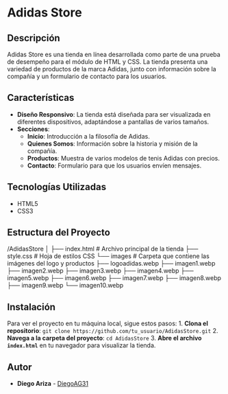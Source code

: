 # Adidas Store

## Descripción

Adidas Store es una tienda en línea desarrollada como parte de una prueba de desempeño para el módulo de HTML y CSS. La tienda presenta una variedad de productos de la marca Adidas, junto con información sobre la compañía y un formulario de contacto para los usuarios.

## Características

- **Diseño Responsivo**: La tienda está diseñada para ser visualizada en diferentes dispositivos, adaptándose a pantallas de varios tamaños.
- **Secciones**:
  - **Inicio**: Introducción a la filosofía de Adidas.
  - **Quienes Somos**: Información sobre la historia y misión de la compañía.
  - **Productos**: Muestra de varios modelos de tenis Adidas con precios.
  - **Contacto**: Formulario para que los usuarios envíen mensajes.

## Tecnologías Utilizadas

- HTML5
- CSS3

## Estructura del Proyecto

/AdidasStore
│
├── index.html          # Archivo principal de la tienda
├── style.css           # Hoja de estilos CSS
└── images              # Carpeta que contiene las imágenes del logo y productos
├── logoadidas.webp
├── imagen1.webp
├── imagen2.webp
├── imagen3.webp
├── imagen4.webp
├── imagen5.webp
├── imagen6.webp
├── imagen7.webp
├── imagen8.webp
├── imagen9.webp
└── imagen10.webp


## Instalación

Para ver el proyecto en tu máquina local, sigue estos pasos: 1. **Clona el repositorio**: `git clone https://github.com/tu_usuario/AdidasStore.git` 2. **Navega a la carpeta del proyecto**: `cd AdidasStore` 3. **Abre el archivo `index.html`** en tu navegador para visualizar la tienda.


## Autor

- **Diego Ariza** - [DiegoAG31](https://github.com/DiegoAG31)

